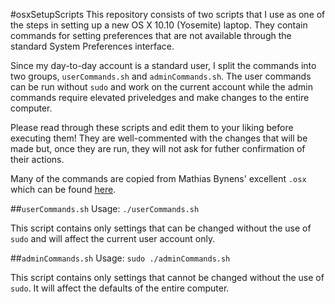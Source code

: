 #osxSetupScripts
This repository consists of two scripts that I use as one of the steps in setting up a new OS X 10.10 (Yosemite) laptop. They contain commands for setting preferences that are not available through the standard System Preferences interface.

Since my day-to-day account is a standard user, I split the commands into two groups, `userCommands.sh` and `adminCommands.sh`. The user commands can be run without `sudo` and work on the current account while the admin commands require elevated priveledges and make changes to the entire computer.

Please read through these scripts and edit them to your liking before executing them! They are well-commented with the changes that will be made but, once they are run, they will not ask for futher confirmation of their actions.

Many of the commands are copied from Mathias Bynens' excellent `.osx` which can be found [here](https://github.com/mathiasbynens/dotfiles/blob/master/.osx).

##`userCommands.sh`
Usage: `./userCommands.sh`

This script contains only settings that can be changed without the use of `sudo` and will affect the current user account only.

##`adminCommands.sh`
Usage: `sudo ./adminCommands.sh`

This script contains only settings that cannot be changed without the use of `sudo`. It will affect the defaults of the entire computer.
